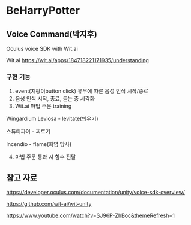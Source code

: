 # BeHarryPotter

## Voice Command(박지후)
Oculus voice SDK with Wit.ai

Wit.ai 
https://wit.ai/apps/184718221171935/understanding

### 구현 기능
1. event(지팡이button click) 유무에 따른 음성 인식 시작/종료
2. 음성 인식 시작, 종료, 듣는 중 시각화
3. Wit.ai 마법 주문 training

Wingardium Leviosa - levitate(띄우기) 

스튜티파이 - 찌르기 

Incendio - flame(화염 방사)

4. 마법 주문 통과 시 함수 전달

## 참고 자료

https://developer.oculus.com/documentation/unity/voice-sdk-overview/

https://github.com/wit-ai/wit-unity

https://www.youtube.com/watch?v=SJ96P-ZhBoc&themeRefresh=1
